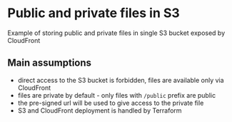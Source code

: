 #  Public and private files in S3

Example of storing public and private files in single S3 bucket exposed by CloudFront

## Main assumptions

- direct access to the S3 bucket is forbidden, files are available only via CloudFront
- files are private by default - only files with `/public` prefix are public
- the pre-signed url will be used to give access to the private file
- S3 and CloudFront deployment is handled by Terraform
